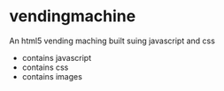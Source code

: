 # vendingmachine
An html5 vending maching built suing javascript and css
- contains javascript
- contains css
- contains images
